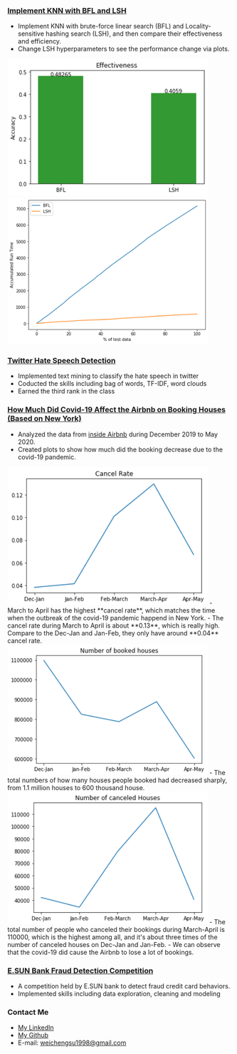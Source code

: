 
### [Implement KNN with BFL and LSH](https://github.com/weicheng-su/Implement_KNN_with_BFL_and_LSH/blob/master/LSH_vs_Brute_Force_on_KNN.ipynb)
- Implement KNN with brute-force linear search (BFL) and Locality-sensitive hashing search (LSH), and then compare their effectiveness and efficiency. 
- Change LSH hyperparameters to see the performance change via plots.
<img src="images/effectiveness.png" width="450"/>
<img src="images/efficiency.png" width="450"/>

### [Twitter Hate Speech Detection](https://github.com/weicheng-su/Twitter_Hate_Speech_Detection)
- Implemented text mining to classify the hate speech in twitter
- Coducted the skills including bag of words, TF-IDF, word clouds
- Earned the third rank in the class

### [How Much Did Covid-19 Affect the Airbnb on Booking Houses (Based on New York)](https://github.com/weicheng-su/Airbnb_Project/blob/master/airbnb_New_York_2019_Dec_to_2020_May.ipynb)
- Analyzed the data from [inside Airbnb](http://insideairbnb.com/get-the-data.html) during December 2019 to May 2020.
- Created plots to show how much did the booking decrease due to the covid-19 pandemic.
<img src="images/cancel_rate.png" width="450"/>
- March to April has the highest **cancel rate**, which matches the time when the outbreak of the covid-19 pandemic happend in New York.
- The cancel rate during March to April is about **0.13**, which is really high. Compare to the Dec-Jan and Jan-Feb, they only have around **0.04** cancel rate.
<img src="images/number_of_booked_houses.png" width="450"/>
- The total numbers of how many houses people booked had decreased sharply, from 1.1 million houses to 600 thousand house.
<img src="images/number_of_canceled_houses.png" width="450"/>
- The total number of people who canceled their bookings during March-April is 110000, which is the highest among all, and it's about three times of the number of canceled houses on Dec-Jan and Jan-Feb. 
- We can observe that the covid-19 did cause the Airbnb to lose a lot of bookings.

### [E.SUN Bank Fraud Detection Competition](https://github.com/weicheng-su/Twitter_Hate_Speech_Detection)
- A competition held by E.SUN bank to detect fraud credit card behaviors.
- Implemented skills including data exploration, cleaning and modeling




### Contact Me
- [My LinkedIn](https://www.linkedin.com/in/wei-cheng-su/)
- [My Github](https://github.com/weicheng-su)
- E-mail: weichengsu1998@gmail.com
